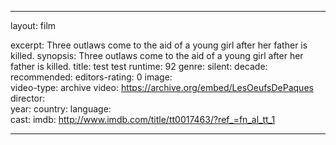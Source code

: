 ---

layout: film

excerpt: Three outlaws come to the aid of a young girl after her father is killed.
synopsis: Three outlaws come to the aid of a young girl after her father is killed.
title: test test
runtime: 92
genre:
silent: 
decade: 
recommended: 
editors-rating: 0
image:  
video-type: archive
video: https://archive.org/embed/LesOeufsDePaques
director:  
year: 
country: 
language:  
cast:
imdb: http://www.imdb.com/title/tt0017463/?ref_=fn_al_tt_1

---